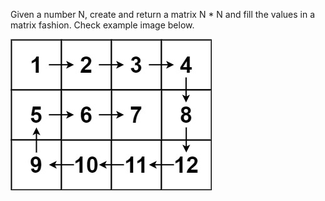 
Given a number N, create and return a matrix N * N and fill the values in a matrix fashion. Check example image below. 

![Matrix Spirals](spiral.jpg)